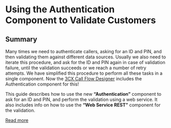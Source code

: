 # Using the Authentication Component to Validate Customers
## Summary 
Many times we need to authenticate callers, asking for an ID and PIN, and then validating them against different data sources. Usually we also need to iterate this procedure, and ask for the ID and PIN again in case of validation failure, until the validation succeeds or we reach a number of retry attempts. We have simplified this procedure to perform all these tasks in a single component. Now the [3CX Call Flow Designer](https://www.3cx.com/phone-system/call-flow-designer/) includes the Authentication component for this!

This guide describes how to use the new **“Authentication”** component to ask for an ID and PIN, and perform the validation using a web service. It also includes info on how to use the **“Web Service REST”** component for the validation.

[Read more](https://www.3cx.com/docs/cfd-validate-customers/)
